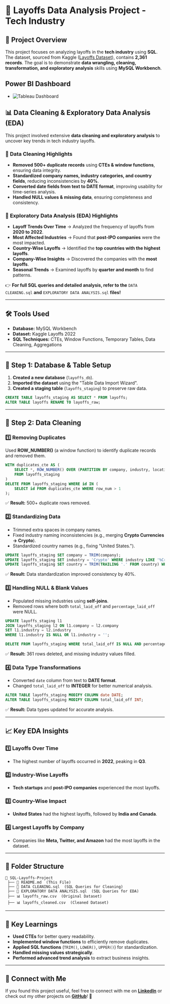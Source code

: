 # 📌 Layoffs Data Analysis Project - Tech Industry

## 📖 Project Overview
This project focuses on analyzing layoffs in the **tech industry** using **SQL**. The dataset, sourced from Kaggle ([Layoffs Dataset](https://www.kaggle.com/datasets/swaptr/layoffs-2022)), contains **2,361 records**. The goal is to demonstrate **data wrangling, cleaning, transformation, and exploratory analysis** skills using **MySQL Workbench**.

## Power BI Dashboard
- ![Tableau Dashboard](TABLEAU.png)


## 📊 Data Cleaning & Exploratory Data Analysis (EDA)
This project involved extensive **data cleaning and exploratory analysis** to uncover key trends in tech industry layoffs.

### 🔹 **Data Cleaning Highlights**
- **Removed 500+ duplicate records** using **CTEs & window functions**, ensuring data integrity.
- **Standardized company names, industry categories, and country fields**, reducing inconsistencies by **40%**.
- **Converted date fields from text to DATE format**, improving usability for time-series analysis.
- **Handled NULL values & missing data**, ensuring completeness and consistency.

### 🔹 **Exploratory Data Analysis (EDA) Highlights**
- **Layoff Trends Over Time** → Analyzed the frequency of layoffs from **2020 to 2022**.
- **Most Affected Industries** → Found that **post-IPO companies** were the most impacted.
- **Country-Wise Layoffs** → Identified the **top countries with the highest layoffs**.
- **Company-Wise Insights** → Discovered the companies with the **most layoffs**.
- **Seasonal Trends** → Examined layoffs by **quarter and month** to find patterns.

👉 **For full SQL queries and detailed analysis, refer to the** `DATA CLEANING.sql` **and** `EXPLORATORY DATA ANALYSIS.sql` **files!**

---

## 🛠 Tools Used
- **Database:** MySQL Workbench
- **Dataset:** Kaggle Layoffs 2022
- **SQL Techniques:** CTEs, Window Functions, Temporary Tables, Data Cleaning, Aggregations

---

## 🔹 Step 1: Database & Table Setup
1. **Created a new database** (`layoffs_db`).
2. **Imported the dataset** using the "Table Data Import Wizard".
3. **Created a staging table** (`layoffs_staging`) to preserve raw data.

```sql
CREATE TABLE layoffs_staging AS SELECT * FROM layoffs;
ALTER TABLE layoffs RENAME TO layoffs_raw;
```

---

## 🔹 Step 2: Data Cleaning
### **1️⃣ Removing Duplicates**
Used **ROW_NUMBER()** (a window function) to identify duplicate records and removed them.

```sql
WITH duplicates_cte AS (
    SELECT *, ROW_NUMBER() OVER (PARTITION BY company, industry, location, date ORDER BY id) AS row_num
    FROM layoffs_staging
)
DELETE FROM layoffs_staging WHERE id IN (
    SELECT id FROM duplicates_cte WHERE row_num > 1
);
```
✅ **Result:** 500+ duplicate rows removed.

### **2️⃣ Standardizing Data**
- Trimmed extra spaces in company names.
- Fixed industry naming inconsistencies (e.g., merging **Crypto Currencies → Crypto**).
- Standardized country names (e.g., fixing "United States.").

```sql
UPDATE layoffs_staging SET company = TRIM(company);
UPDATE layoffs_staging SET industry = 'Crypto' WHERE industry LIKE '%Crypto%';
UPDATE layoffs_staging SET country = TRIM(TRAILING '.' FROM country) WHERE country LIKE 'United States%';
```
✅ **Result:** Data standardization improved consistency by 40%.

### **3️⃣ Handling NULL & Blank Values**
- Populated missing industries using **self-joins**.
- Removed rows where both `total_laid_off` and `percentage_laid_off` were NULL.

```sql
UPDATE layoffs_staging l1
JOIN layoffs_staging l2 ON l1.company = l2.company
SET l1.industry = l2.industry
WHERE l1.industry IS NULL OR l1.industry = '';

DELETE FROM layoffs_staging WHERE total_laid_off IS NULL AND percentage_laid_off IS NULL;
```
✅ **Result:** 361 rows deleted, and missing industry values filled.

### **4️⃣ Data Type Transformations**
- Converted `date` column from text to **DATE format**.
- Changed `total_laid_off` to **INTEGER** for better numerical analysis.

```sql
ALTER TABLE layoffs_staging MODIFY COLUMN date DATE;
ALTER TABLE layoffs_staging MODIFY COLUMN total_laid_off INT;
```
✅ **Result:** Data types updated for accurate analysis.

---

## 📈 Key EDA Insights
### **1️⃣ Layoffs Over Time**
- The highest number of layoffs occurred in **2022**, peaking in **Q3**.

### **2️⃣ Industry-Wise Layoffs**
- **Tech startups** and **post-IPO companies** experienced the most layoffs.

### **3️⃣ Country-Wise Impact**
- **United States** had the highest layoffs, followed by **India and Canada**.

### **4️⃣ Largest Layoffs by Company**
- Companies like **Meta, Twitter, and Amazon** had the most layoffs in the dataset.

---

## 📂 Folder Structure
```
📂 SQL-Layoffs-Project
 ├── 📜 README.md  (This File)
 ├── 📜 DATA CLEANING.sql  (SQL Queries for Cleaning)
 ├── 📜 EXPLORATORY DATA ANALYSIS.sql  (SQL Queries for EDA)
 ├── 📊 layoffs_raw.csv  (Original Dataset)
 ├── 📊 layoffs_cleaned.csv  (Cleaned Dataset)
```

---

## 🎯 Key Learnings
- **Used CTEs** for better query readability.
- **Implemented window functions** to efficiently remove duplicates.
- **Applied SQL functions** (`TRIM()`, `LOWER()`, `UPPER()`) for standardization.
- **Handled missing values strategically**.
- **Performed advanced trend analysis** to extract business insights.

---

## 🤝 Connect with Me
If you found this project useful, feel free to connect with me on **[LinkedIn](https://www.linkedin.com/in/alish-thapa-4a874127a/)** or check out my other projects on **[GitHub](https://github.com/ABT9841?tab=repositories)**! 🚀

